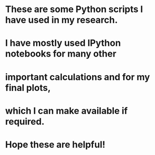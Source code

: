 # These are some Python scripts I have used in my research.
# I have mostly used IPython notebooks for many other 
# important calculations and for my final plots,
# which I can make available if required.
# Hope these are helpful!

